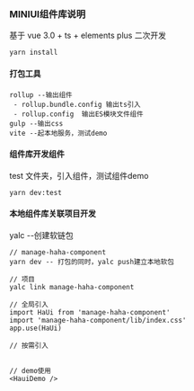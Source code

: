 ### MINIUI组件库说明

基于 vue 3.0 + ts + elements plus 二次开发
```
yarn install 
```

#### 打包工具
```
rollup --输出组件
 - rollup.bundle.config 输出ts引入
 - rollup.config  输出ES模块文件组件
gulp --输出css
vite --起本地服务，测试demo
```
#### 组件库开发组件
test 文件夹，引入组件，测试组件demo
```
yarn dev:test
```
#### 本地组件库关联项目开发
yalc --创建软链包
```
// manage-haha-component
yarn dev -- 打包的同时，yalc push建立本地软包

// 项目
yalc link manage-haha-component

// 全局引入
import HaUi from 'manage-haha-component'
import 'manage-haha-component/lib/index.css'
app.use(HaUi)

// 按需引入


// demo使用
<HauiDemo />
```
